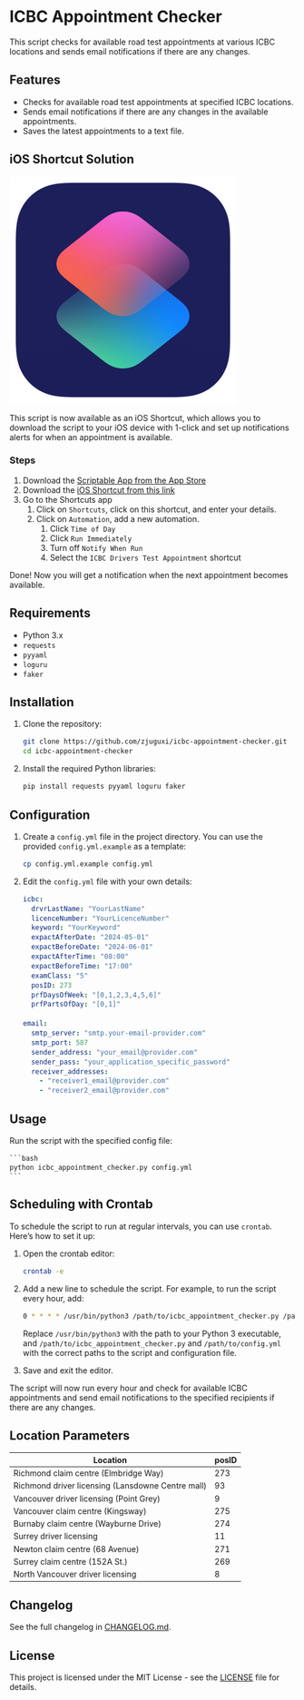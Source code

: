 # ICBC Appointment Checker

This script checks for available road test appointments at various ICBC locations and sends email notifications if there are any changes.

## Features

- Checks for available road test appointments at specified ICBC locations.
- Sends email notifications if there are any changes in the available appointments.
- Saves the latest appointments to a text file.

## iOS Shortcut Solution

![iOS shortcuts logo](./resources/iOS_shortcuts_logo.png)

This script is now available as an iOS Shortcut, which allows you to download the script to your iOS device with 1-click and set up notifications alerts for when an appointment is available.

### Steps

1. Download the [Scriptable App from the App Store](https://apps.apple.com/us/app/scriptable/id1405459188)
1. Download the [iOS Shortcut from this link](https://www.icloud.com/shortcuts/6a3b5ec64fcd4ffe87076f6062add689)
1. Go to the Shortcuts app
    1. Click on `Shortcuts`, click on this shortcut, and enter your details.
    1. Click on `Automation`, add a new automation.
        1. Click `Time of Day`
        1. Click `Run Immediately`
        1. Turn off `Notify When Run`
        1. Select the `ICBC Drivers Test Appointment` shortcut

Done! Now you will get a notification when the next appointment becomes available.

## Requirements

- Python 3.x
- `requests`
- `pyyaml`
- `loguru`
- `faker`

## Installation

1. Clone the repository:

    ```bash
    git clone https://github.com/zjuguxi/icbc-appointment-checker.git
    cd icbc-appointment-checker
    ```

2. Install the required Python libraries:

    ```bash
    pip install requests pyyaml loguru faker
    ```

## Configuration

1. Create a `config.yml` file in the project directory. You can use the provided `config.yml.example` as a template:

    ```bash
    cp config.yml.example config.yml
    ```

2. Edit the `config.yml` file with your own details:

    ```yaml
    icbc:
      drvrLastName: "YourLastName"
      licenceNumber: "YourLicenceNumber"
      keyword: "YourKeyword"
      expactAfterDate: "2024-05-01"
      expactBeforeDate: "2024-06-01"
      expactAfterTime: "08:00"
      expactBeforeTime: "17:00"
      examClass: "5"
      posID: 273
      prfDaysOfWeek: "[0,1,2,3,4,5,6]"
      prfPartsOfDay: "[0,1]"

    email:
      smtp_server: "smtp.your-email-provider.com"
      smtp_port: 587
      sender_address: "your_email@provider.com"
      sender_pass: "your_application_specific_password"
      receiver_addresses:
        - "receiver1_email@provider.com"
        - "receiver2_email@provider.com"
    ```

## Usage

Run the script with the specified config file:

    ```bash
    python icbc_appointment_checker.py config.yml
    ```

## Scheduling with Crontab

To schedule the script to run at regular intervals, you can use `crontab`. Here’s how to set it up:

1. Open the crontab editor:

    ```bash
    crontab -e
    ```

2. Add a new line to schedule the script. For example, to run the script every hour, add:

    ```bash
    0 * * * * /usr/bin/python3 /path/to/icbc_appointment_checker.py /path/to/config.yml
    ```

    Replace `/usr/bin/python3` with the path to your Python 3 executable, and `/path/to/icbc_appointment_checker.py` and `/path/to/config.yml` with the correct paths to the script and configuration file.

3. Save and exit the editor.

The script will now run every hour and check for available ICBC appointments and send email notifications to the specified recipients if there are any changes.

## Location Parameters

| Location                                         | posID |
|--------------------------------------------------|-------|
| Richmond claim centre (Elmbridge Way)            | 273   |
| Richmond driver licensing (Lansdowne Centre mall)| 93    |
| Vancouver driver licensing (Point Grey)          | 9     |
| Vancouver claim centre (Kingsway)                | 275   |
| Burnaby claim centre (Wayburne Drive)            | 274   |
| Surrey driver licensing                          | 11    |
| Newton claim centre (68 Avenue)                  | 271   |
| Surrey claim centre (152A St.)                   | 269   |
| North Vancouver driver licensing                 | 8     |


## Changelog
See the full changelog in [CHANGELOG.md](./CHANGELOG.md).

## License

This project is licensed under the MIT License - see the [LICENSE](LICENSE) file for details.
